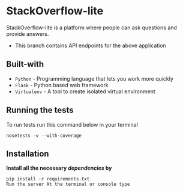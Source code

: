 # StackOverflow-lite
StackOverflow-lite is a platform where people can ask questions and provide answers.

- This branch contains API endpoints for the above application

## Built-with
- `Python` - Programming language that lets you work more quickly
- `Flask` - Python based web framework
- `Virtualenv` - A tool to create isolated virtual environment

## Running the tests
To run tests run this command below in your terminal

```nosetests -v --with-coverage```

## Installation
**Install all the necessary _dependencies_ by**
```
pip install -r requirements.txt
Run the server At the terminal or console type
```
